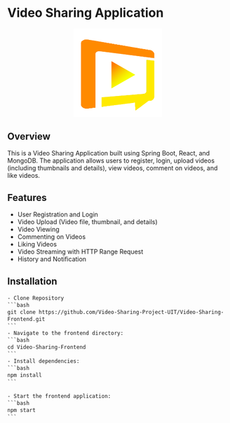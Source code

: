 # Video Sharing Application

<div align="center">
    <img src="images/logo_new.png" width="40%" alt="Logo">
</div>

## Overview

This is a Video Sharing Application built using Spring Boot, React, and MongoDB. The application allows users to register, login, upload videos (including thumbnails and details), view videos, comment on videos, and like videos. 

## Features

- User Registration and Login
- Video Upload (Video file, thumbnail, and details)
- Video Viewing
- Commenting on Videos
- Liking Videos
- Video Streaming with HTTP Range Request
- History and Notification


## Installation
    - Clone Repository
    ```bash
    git clone https://github.com/Video-Sharing-Project-UIT/Video-Sharing-Frontend.git
    ```
    - Navigate to the frontend directory:
    ```bash
    cd Video-Sharing-Frontend
    ```
    - Install dependencies:
    ```bash
    npm install
    ```

    - Start the frontend application:
    ```bash
    npm start
    ```